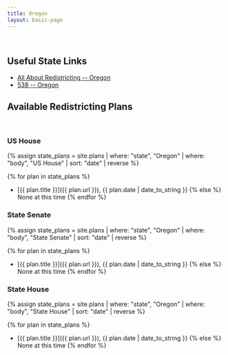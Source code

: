 ```yaml
---
title: Oregon
layout: basic-page
---
```


<br>

Useful State Links
---

- [All About Redistricting -- Oregon](https://redistricting.lls.edu/state/oregon/?cycle=2020&level=Congress&startdate=)
- [538 -- Oregon](https://projects.fivethirtyeight.com/redistricting-2022-maps/oregon/)

Available Redistricting Plans
---

<br>

### US House

{% assign state_plans = site.plans | where: "state", "Oregon" | where: "body", "US House" | sort: "date" | reverse %}

{% for plan in state_plans %}
- [{{ plan.title }}]({{ plan.url }}), {{ plan.date | date_to_string }}
{% else %}
None at this time
{% endfor %}

### State Senate

{% assign state_plans = site.plans | where: "state", "Oregon" | where: "body", "State Senate" | sort: "date" | reverse %}

{% for plan in state_plans %}
- [{{ plan.title }}]({{ plan.url }}), {{ plan.date | date_to_string }}
{% else %}
None at this time
{% endfor %}


### State House

{% assign state_plans = site.plans | where: "state", "Oregon" | where: "body", "State House" | sort: "date" | reverse %}

{% for plan in state_plans %}
- [{{ plan.title }}]({{ plan.url }}), {{ plan.date | date_to_string }}
{% else %}
None at this time
{% endfor %}
